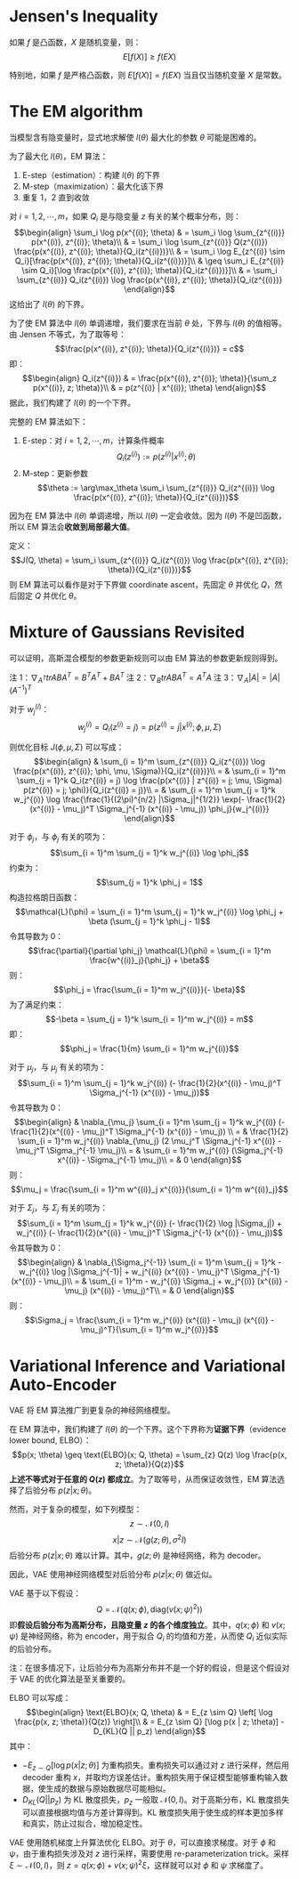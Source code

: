 # Jensen's Inequality
如果 $f$ 是凸函数，$X$ 是随机变量，则：
$$E[f(X)] \geq f(EX)$$

特别地，如果 $f$ 是严格凸函数，则 $E[f(X)] = f(EX)$ 当且仅当随机变量 $X$ 是常数。

# The EM algorithm
当模型含有隐变量时，显式地求解使 $l(\theta)$ 最大化的参数 $\theta$ 可能是困难的。

为了最大化 $l(\theta)$，EM 算法：
1. E-step（estimation）：构建 $l(\theta)$ 的下界
2. M-step（maximization）：最大化该下界
3. 重复 1，2 直到收敛

对 $i = 1, 2, \cdots, m$，如果 $Q_i$ 是与隐变量 $z$ 有关的某个概率分布，则：
$$\begin{align}
\sum_i \log p(x^{(i)}; \theta) & = \sum_i \log \sum_{z^{(i)}} p(x^{(i)}, z^{(i)}; \theta)\\
& = \sum_i \log \sum_{z^{(i)}} Q(z^{(i)}) \frac{p(x^{(i)}, z^{(i)}; \theta)}{Q_i(z^{(i)})}\\
& = \sum_i \log E_{z^{(i)} \sim Q_i}[\frac{p(x^{(i)}, z^{(i)}; \theta)}{Q_i(z^{(i)})}]\\
& \geq \sum_i E_{z^{(i)} \sim Q_i}[\log \frac{p(x^{(i)}, z^{(i)}; \theta)}{Q_i(z^{(i)})}]\\
& = \sum_i \sum_{z^{(i)}} Q_i(z^{(i)}) \log \frac{p(x^{(i)}, z^{(i)}; \theta)}{Q_i(z^{(i)})}
\end{align}$$
这给出了 $l(\theta)$ 的下界。

为了使 EM 算法中 $l(\theta)$ 单调递增，我们要求在当前 $\theta$ 处，下界与 $l(\theta)$ 的值相等。由 Jensen 不等式，为了取等号：
$$\frac{p(x^{(i)}, z^{(i)}; \theta)}{Q_i(z^{(i)})} = c$$
即：
$$\begin{align}
Q_i(z^{(i)}) & = \frac{p(x^{(i)}, z^{(i)}; \theta)}{\sum_z p(x^{(i)}, z; \theta)}\\
& = p(z^{(i)} | x^{(i)}; \theta)
\end{align}$$
据此，我们构建了 $l(\theta)$ 的一个下界。

完整的 EM 算法如下：
1. E-step：对 $i = 1, 2, \cdots, m$，计算条件概率
$$Q_i(z^{(i)}) := p(z^{(i)} | x^{(i)}; \theta)$$
2. M-step：更新参数
$$\theta := \arg\max_\theta \sum_i \sum_{z^{(i)}} Q_i(z^{(i)}) \log \frac{p(x^{(i)}, z^{(i)}; \theta)}{Q_i(z^{(i)})}$$

因为在 EM 算法中 $l(\theta)$ 单调递增，所以 $l(\theta)$ 一定会收敛。因为 $l(\theta)$ 不是凹函数，所以 EM 算法会**收敛到局部最大值**。

定义：
$$J(Q, \theta) = \sum_i \sum_{z^{(i)}} Q_i(z^{(i)}) \log \frac{p(x^{(i)}, z^{(i)}; \theta)}{Q_i(z^{(i)})}$$
则 EM 算法可以看作是对于下界做 coordinate ascent，先固定 $\theta$ 并优化 $Q$，然后固定 $Q$ 并优化 $\theta$。

# Mixture of Gaussians Revisited
可以证明，高斯混合模型的参数更新规则可以由 EM 算法的参数更新规则得到。

注 1：$\nabla_{A^T} tr ABA^T = B^TA^T + BA^T$
注 2：$\nabla_B tr ABA^T = A^TA$
注 3：$\nabla_A |A| = |A|(A^{-1})^T$

对于 $w_j^{(i)}$：
$$w_j^{(i)} = Q_i(z^{(i)} = j) = p(z^{(i)} = j | x^{(i)}; \phi, \mu, \Sigma)$$

则优化目标 $J(\phi, \mu, \Sigma)$ 可以写成：
$$\begin{align}
& \sum_{i = 1}^m \sum_{z^{(i)}} Q_i(z^{(i)}) \log \frac{p(x^{(i)}, z^{(i)}; \phi, \mu, \Sigma)}{Q_i(z^{(i)})}\\
= & \sum_{i = 1}^m \sum_{j = 1}^k Q_i(z^{(i)} = j) \log \frac{p(x^{(i)} | z^{(i)} = j; \mu, \Sigma) p(z^{(i)} = j; \phi)}{Q_i(z^{(i)} = j)}\\
= & \sum_{i = 1}^m \sum_{j = 1}^k w_j^{(i)} \log \frac{\frac{1}{(2\pi)^{n/2} |\Sigma_j|^{1/2}} \exp(- \frac{1}{2} (x^{(i)} - \mu_j)^T \Sigma_j^{-1} (x^{(i)} - \mu_j)) \phi_j}{w_j^{(i)}}
\end{align}$$

对于 $\phi_j$，与 $\phi_j$ 有关的项为：
$$\sum_{i = 1}^m \sum_{j = 1}^k w_j^{(i)} \log \phi_j$$
约束为：
$$\sum_{j = 1}^k \phi_j = 1$$
构造拉格朗日函数：
$$\mathcal{L}(\phi) = \sum_{i = 1}^m \sum_{j = 1}^k w_j^{(i)} \log \phi_j + \beta (\sum_{j = 1}^k \phi_j - 1)$$
令其导数为 0：
$$\frac{\partial}{\partial \phi_j} \mathcal{L}(\phi) = \sum_{i = 1}^m \frac{w^{(i)}_j}{\phi_j} + \beta$$
则：
$$\phi_j = \frac{\sum_{i = 1}^m w_j^{(i)}}{- \beta}$$
为了满足约束：
$$-\beta = \sum_{j = 1}^k \sum_{i = 1}^m w_j^{(i)} = m$$
即：
$$\phi_j = \frac{1}{m} \sum_{i = 1}^m w_j^{(i)}$$

对于 $\mu_j$，与 $\mu_j$ 有关的项为：
$$\sum_{i = 1}^m \sum_{j = 1}^k w_j^{(i)} (- \frac{1}{2}(x^{(i)} - \mu_j)^T \Sigma_j^{-1} (x^{(i)} - \mu_j))$$
令其导数为 0：
$$\begin{align}
& \nabla_{\mu_j} \sum_{i = 1}^m \sum_{j = 1}^k w_j^{(i)} (- \frac{1}{2}(x^{(i)} - \mu_j)^T \Sigma_j^{-1} (x^{(i)} - \mu_j)) \\
= & \frac{1}{2} \sum_{i = 1}^m w_j^{(i)} \nabla_{\mu_j} (2 \mu_j^T \Sigma_j^{-1} x^{(i)} - \mu_j^T \Sigma_j^{-1} \mu_j)\\
= & \sum_{i = 1}^m w_j^{(i)} (\Sigma_j^{-1} x^{(i)} - \Sigma_j^{-1} \mu_j)\\
= & 0
\end{align}$$
则：
$$\mu_j = \frac{\sum_{i = 1}^m w^{(i)}_j x^{(i)}}{\sum_{i = 1}^m w^{(i)}_j}$$

对于 $\Sigma_j$，与 $\Sigma_j$ 有关的项为：
$$\sum_{i = 1}^m \sum_{j = 1}^k w_j^{(i)} (- \frac{1}{2} \log |\Sigma_j|) + w_j^{(i)} (- \frac{1}{2}(x^{(i)} - \mu_j)^T \Sigma_j^{-1} (x^{(i)} - \mu_j))$$
令其导数为 0：
$$\begin{align}
& \nabla_{\Sigma_j^{-1}} \sum_{i = 1}^m \sum_{j = 1}^k - w_j^{(i)} \log |\Sigma_j^{-1}| + w_j^{(i)} (x^{(i)} - \mu_j)^T \Sigma_j^{-1} (x^{(i)} - \mu_j)\\
= & \sum_{i = 1}^m - w_j^{(i)} \Sigma_j + w_j^{(i)} (x^{(i)} - \mu_j) (x^{(i)} - \mu_j)^T\\
= & 0
\end{align}$$
则：
$$\Sigma_j = \frac{\sum_{i = 1}^m w_j^{(i)} (x^{(i)} - \mu_j) (x^{(i)} - \mu_j)^T}{\sum_{i = 1}^m w_j^{(i)}}$$

# Variational Inference and Variational Auto-Encoder
VAE 将 EM 算法推广到更复杂的神经网络模型。

在 EM 算法中，我们构建了 $l(\theta)$ 的一个下界。这个下界称为**证据下界**（evidence lower bound, ELBO）：
$$p(x; \theta) \geq \text{ELBO}(x; Q, \theta) = \sum_{z} Q(z) \log \frac{p(x, z; \theta)}{Q(z)}$$
**上述不等式对于任意的 $Q(z)$ 都成立**。为了取等号，从而保证收敛性，EM 算法选择了后验分布 $p(z | x; \theta)$。

然而，对于复杂的模型，如下列模型：
$$z \sim \mathcal{N}(0, I)$$
$$x | z \sim \mathcal{N}(g(z; \theta), \sigma^2 I)$$
后验分布 $p(z | x; \theta)$ 难以计算。其中，$g(z; \theta)$ 是神经网络，称为 decoder。

因此，VAE 使用神经网络模型对后验分布 $p(z | x; \theta)$ 做近似。

VAE 基于以下假设：
$$Q = \mathcal{N}(q(x; \phi), \text{diag}(v(x; \psi)^2))$$
即**假设后验分布为高斯分布，且隐变量 $z$ 的各个维度独立**。其中，$q(x; \phi)$ 和 $v(x; \psi)$ 是神经网络，称为 encoder，用于拟合 $Q_i$ 的均值和方差，从而使 $Q_i$ 近似实际的后验分布。

注：在很多情况下，让后验分布为高斯分布并不是一个好的假设，但是这个假设对于 VAE 的优化算法是至关重要的。

ELBO 可以写成：
$$\begin{align}
\text{ELBO}(x; Q, \theta) & = E_{z \sim Q} \left[ \log \frac{p(x, z; \theta)}{Q(z)} \right]\\
& = E_{z \sim Q} [\log p(x | z; \theta)] - D_{KL}(Q || p_z)
\end{align}$$
其中：
- $- E_{z \sim Q}[\log p(x | z; \theta)]$ 为重构损失。重构损失可以通过对 $z$ 进行采样，然后用 decoder 重构 $x$，并取均方误差估计。重构损失用于保证模型能够重构输入数据，使生成的数据与原始数据尽可能相似。
- $D_{KL}(Q||p_z)$ 为 KL 散度损失，$p_z$ 一般取 $\mathcal{N}(0, I)$。对于高斯分布，KL 散度损失可以直接根据均值与方差计算得到。KL 散度损失用于使生成的样本更加多样和真实，防止过拟合，增加稳定性。

VAE 使用随机梯度上升算法优化 ELBO。对于 $\theta$，可以直接求梯度。对于 $\phi$ 和 $\psi$，由于重构损失涉及对 $z$ 进行采样，需要使用 re-parameterization trick。采样 $\xi \sim \mathcal{N}(0, I)$，则 $z = q(x; \phi) + v(x; \psi)^2 \xi$，这样就可以对 $\phi$ 和 $\psi$ 求梯度了。







  









